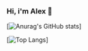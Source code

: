 ### Hi, i'm Alex 👋

[![Anurag's GitHub stats](https://github-readme-stats.vercel.app/api?username=aemendes)]

[![Top Langs](https://github-readme-stats.vercel.app/api/top-langs/?username=aemendes)]



<!--
**aemendes/aemendes** is a ✨ _special_ ✨ repository because its `README.md` (this file) appears on your GitHub profile.

Here are some ideas to get you started:

- 🔭 I’m currently working on ...
- 🌱 I’m currently learning ...
- 👯 I’m looking to collaborate on ...
- 🤔 I’m looking for help with ...
- 💬 Ask me about ...
- 📫 How to reach me: ...
- 😄 Pronouns: ...
- ⚡ Fun fact: ...
-->
